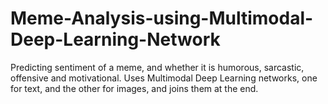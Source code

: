 # Meme-Analysis-using-Multimodal-Deep-Learning-Network
Predicting sentiment of a meme, and whether it is humorous, sarcastic, offensive and motivational. Uses Multimodal Deep Learning networks, one for text, and the other for images, and joins them at the end.
